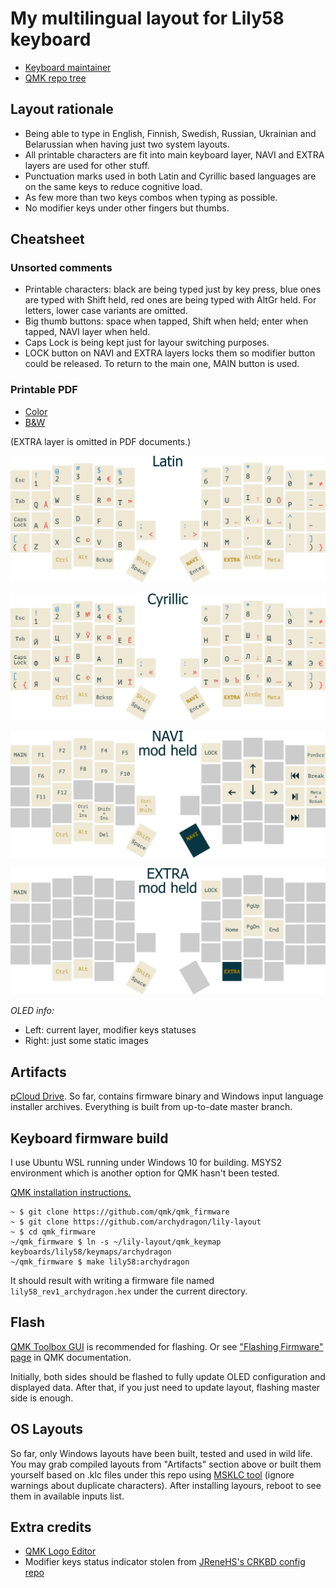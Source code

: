 # My multilingual layout for Lily58 keyboard

* [Keyboard maintainer](https://github.com/kata0510/Lily58)
* [QMK repo tree](https://github.com/qmk/qmk_firmware/tree/master/keyboards/lily58)


## Layout rationale

* Being able to type in English, Finnish, Swedish, Russian, Ukrainian and Belarussian when having just two system layouts.
* All printable characters are fit into main keyboard layer, NAVI and EXTRA layers are used for other stuff.
* Punctuation marks used in both Latin and Cyrillic based languages are on the same keys to reduce cognitive load.
* As few more than two keys combos when typing as possible.
* No modifier keys under other fingers but thumbs.


## Cheatsheet

### Unsorted comments

* Printable characters: black are being typed just by key press, blue ones are typed with Shift held, red ones are being typed with AltGr held. For letters, lower case variants are omitted.
* Big thumb buttons: space when tapped, Shift when held; enter when tapped, NAVI layer when held.
* Caps Lock is being kept just for layour switching purposes.
* LOCK button on NAVI and EXTRA layers locks them so modifier button could be released. To return to the main one, MAIN button is used.

### Printable PDF

* [Color](img/a4-cheatsheet.pdf)
* [B&W](img/a4-cheatsheet-bw.pdf)

(EXTRA layer is omitted in PDF documents.)

![](img/layout-latin.png)

![](img/layout-cyrillic.png)

![](img/layout-navi.png)

![](img/layout-extra.png)

*OLED info:*

  * Left: current layer, modifier keys statuses
  * Right: just some static images


## Artifacts

[pCloud Drive](https://u.pcloud.link/publink/show?code=kZGws9XZRCucik9kgARIiFnrpq8VCV3cw587). So far, contains firmware binary and Windows input language installer archives. Everything is built from up-to-date master branch.


## Keyboard firmware build

I use Ubuntu WSL running under Windows 10 for building. MSYS2 environment which is another option for QMK hasn't been tested.

[QMK installation instructions.](https://beta.docs.qmk.fm/tutorial/newbs_getting_started)

```
~ $ git clone https://github.com/qmk/qmk_firmware
~ $ git clone https://github.com/archydragon/lily-layout
~ $ cd qmk_firmware
~/qmk_firmware $ ln -s ~/lily-layout/qmk_keymap keyboards/lily58/keymaps/archydragon
~/qmk_firmware $ make lily58:archydragon
```

It should result with writing a firmware file named `lily58_rev1_archydragon.hex` under the current directory.


## Flash

[QMK Toolbox GUI](https://github.com/qmk/qmk_toolbox) is recommended for flashing. Or see ["Flashing Firmware" page](https://beta.docs.qmk.fm/tutorial/newbs_flashing) in QMK documentation.

Initially, both sides should be flashed to fully update OLED configuration and displayed data. After that, if you just need to update layout, flashing master side is enough.


## OS Layouts

So far, only Windows layouts have been built, tested and used in wild life. You may grab compiled layouts from "Artifacts" section above or built them yourself based on .klc files under this repo using [MSKLC tool](https://www.microsoft.com/en-us/download/details.aspx?id=102134) (ignore warnings about duplicate characters). After installing layours, reboot to see them in available inputs list.


## Extra credits

* [QMK Logo Editor](https://joric.github.io/qle/)
* Modifier keys status indicator stolen from [JReneHS's CRKBD config repo](https://github.com/JReneHS/crkb_conf)
